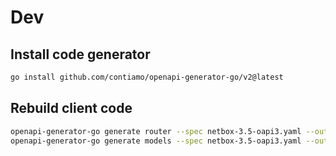# Dev

## Install code generator

```sh
go install github.com/contiamo/openapi-generator-go/v2@latest
```

## Rebuild client code

```sh
openapi-generator-go generate router --spec netbox-3.5-oapi3.yaml --output router --package-name router
openapi-generator-go generate models --spec netbox-3.5-oapi3.yaml --output models --package-name models
```
